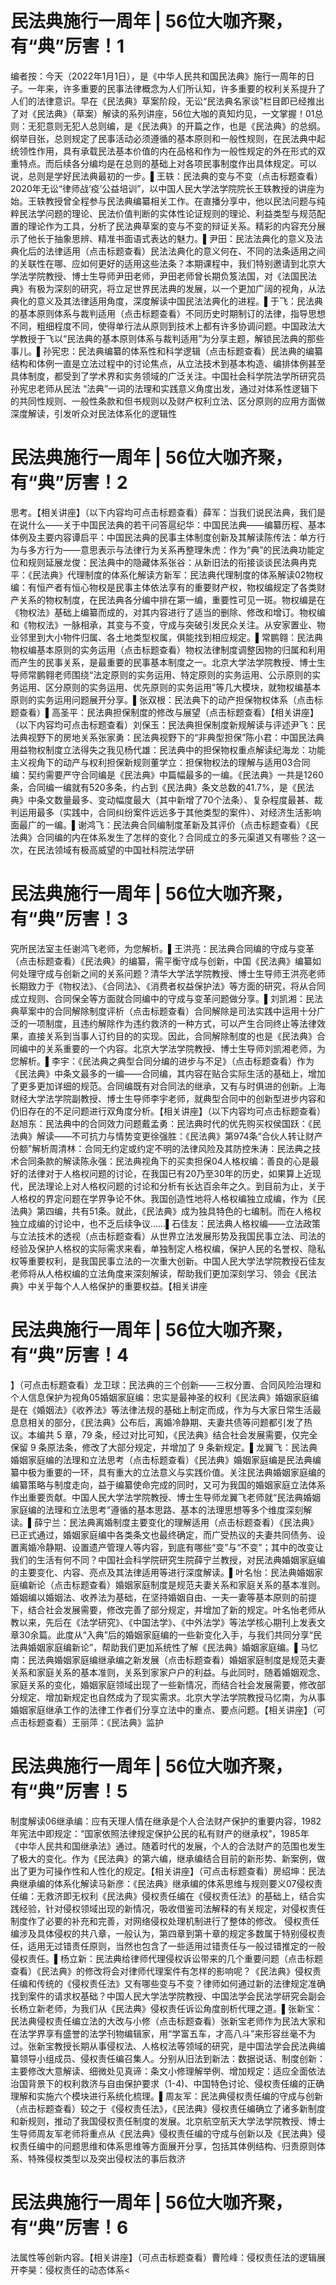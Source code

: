 # 民法典施行一周年 | 56位大咖齐聚，有“典”厉害！1

编者按：今天（2022年1月1日），是《中华人民共和国民法典》施行一周年的日子。一年来，许多重要的民事法律概念为人们所认知，许多重要的权利关系提升了人们的法律意识。早在《民法典》草案阶段，无讼“民法典名家谈”栏目即已经推出了对《民法典》（草案）解读的系列讲座，56位大咖的真知灼见，一文掌握！01总则：无犯意则无犯人总则编，是《民法典》的开篇之作，也是《民法典》的总纲。纲举目张，总则规定了民事活动必须遵循的基本原则和一般性规则，在民法典中起统领性作用，具有承载民法基本价值的内在品格和作为一般性规定的外在形式的双重特点。而后续各分编均是在总则的基础上对各项民事制度作出具体规定。可以说，总则是学好民法典最初的一步。▌王轶：民法典的变与不变（点击标题查看）2020年无讼“律师战‘疫’公益培训”，以中国人民大学法学院院长王轶教授的讲座为始。王轶教授曾全程参与民法典编纂相关工作。在直播分享中，他以民法问题与纯粹民法学问题的理论、民法价值判断的实体性论证规则的理论、利益类型与规范配置的理论作为工具，分析了民法典草案的变与不变的辩证关系。精彩的内容充分展示了他长于抽象思辨、精准书面语式表达的魅力。▌尹田：民法法典化的意义及法典化后的法律适用（点击标题查看）民法法典化的意义何在、不同的法条适用之间的关联性在哪、应如何更好的适用这些法条？本期课程中，我们特别邀请到北京大学法学院教授、博士生导师尹田老师，尹田老师曾长期负笈法国，对《法国民法典》有极为深刻的研究，将立足世界民法典的发展，以一个更加广阔的视角，从法典化的意义及其法律适用角度，深度解读中国民法法典化的进程。▌于飞：民法典的基本原则体系与裁判适用（点击标题查看）不同历史时期制订的法律，指导思想不同，粗细程度不同，使得单行法从原则到技术上都有许多协调问题。中国政法大学教授于飞以“民法典的基本原则体系与裁判适用”为分享主题，解锁民法典的那些事儿。▌孙宪忠：民法典编纂的体系性和科学逻辑（点击标题查看）民法典的编纂结构和体例一直是立法过程中的讨论焦点，从立法技术到基本构造、编排体例甚至具体制度，都受到了学术界和实务领域的广泛关注。中国社会科学院法学所研究员孙宪忠老师从民法 “法典”一词的法理和实践意义角度出发，通过对体系性逻辑下的共同性规则、一般性条款和但书规则以及财产权利立法、区分原则的应用方面做深度解读，引发听众对民法体系化的逻辑性

# 民法典施行一周年 | 56位大咖齐聚，有“典”厉害！2

思考。【相关讲座】（以下内容均可点击标题查看）薛军：当我们说民法典，我们是在说什么——关于中国民法典的若干问答扈纪华：中国民法典——编纂历程、基本体例及主要内容谭启平：中国民法典的民事主体制度创新及其解读陈传法：单方行为与多方行为——意思表示与法律行为关系再整理朱虎：作为“典”的民法典功能定位和规则延展龙俊：民法典中的隐藏体系张谷：从新旧法的衔接谈谈民法典冉克平：《民法典》代理制度的体系化解读方新军：民法典代理制度的体系解读02物权编：有恒产者有恒心物权是民事主体依法享有的重要财产权，物权编规定了各类财产关系的物权制度，在民法典各分编中排在第一编，重要性可见一斑。物权编是在《物权法》基础上编纂而成的，对其内容进行了适当的删除、修改和增订。物权编和《物权法》一脉相承，其变与不变，守成与突破引发民众关注。从安家置业、物业邻里到大小物件归属、各土地类型权属，俱能找到相应规定。▌常鹏翱：民法典物权编基本原则的实务运用（点击标题查看）物权法律制度调整因物的归属和利用而产生的民事关系，是最重要的民事基本制度之一。北京大学法学院教授、博士生导师常鹏翱老师围绕“法定原则的实务运用、特定原则的实务运用、公示原则的实务运用、区分原则的实务运用、优先原则的实务运用”等几大模块，就物权编基本原则的实务运用问题展开分享。▌张双根：民法典下的动产担保物权体系（点击标题查看）▌高圣平：民法典担保制度的修改与展望（点击标题查看）【相关讲座】（以下内容均可点击标题查看）刘保玉：民法典担保制度新规解读与评述尹飞：民法典视野下的房地关系张家勇：民法典视野下的“非典型担保”陈小君：中国民法典用益物权制度立法得失之我见杨代雄：民法典中的担保物权重点解读纪海龙：功能主义视角下的动产与权利担保新规则董学立：担保物权法的理解与适用03合同编：契约需要严守合同编是《民法典》中篇幅最多的一编。《民法典》一共是1260条，合同编一编就有520多条，约占到《民法典》条文总数的41.7%，是《民法典》中条文数量最多、变动幅度最大（其中新增了70个法条）、复杂程度最甚、裁判运用最多（实践中，合同纠纷案件远远多于其他类型的案件）、对经济生活影响面最广的一编。▌谢鸿飞：民法典合同编制度革新及其评价（点击标题查看）《民法典》合同编的内在体系发生了怎样的变化？合同成立的多元渠道又有哪些？这一次，在民法领域有极高威望的中国社科院法学研

# 民法典施行一周年 | 56位大咖齐聚，有“典”厉害！3

究所民法室主任谢鸿飞老师，为您解析。▌王洪亮：民法典合同编的守成与变革（点击标题查看）《民法典》的编纂，需平衡守成与创新，中国《民法典》编纂如何处理守成与创新之间的关系问题？清华大学法学院教授、博士生导师王洪亮老师长期致力于《物权法》、《合同法》、《消费者权益保护法》等方面的研究，将从合同成立规则、合同保全等方面就合同编中的守成与变革问题做分享。▌刘凯湘：民法典草案中的合同解除制度评析（点击标题查看）合同解除是司法实践中运用十分广泛的一项制度，且违约解除作为违约救济的一种方式，可以产生合同终止等法律效果，直接关系到当事人订约目的的实现。因此，合同解除制度的也是《民法典》合同编中的关系重要的一个内容。北京大学法学院教授、博士生导师刘凯湘老师，为您解析。▌李宇：《民法典之典型合同分编的进步与不足》（点击标题查看）作为《民法典》中条文最多的一编——合同编，其内容在贴合实际生活的基础上，增加了更多更加详细的规范。合同编既有对合同法的继承，又有与时俱进的创新。上海财经大学法学院副教授、博士生导师李宇老师，就典型合同中的创新型进步内容和仍旧存在的不足问题进行双角度分析。【相关讲座】（以下内容均可点击标题查看）赵旭东：民法典中的合同效力问题戴孟勇：民法典时代的优先购买权侯国跃：《民法典》解读——不可抗力与情势变更徐强胜：《民法典》第974条“合伙人转让财产份额”解析周清林：合同无约定或约定不明的法律风险及其防控朱涛：民法典之技术合同条款的解读陈永强：民法典视角下的买卖担保04人格权编：善良的心是最好的法律对于人格权问题的讨论，在我国已有20乃至30年的历史，如果算上近现代，民法理论上对人格权问题的讨论和分析有长达百余年之久。到目前为止，关于人格权的界定问题在学界争论不休。我国创造性地将人格权编独立成编，作为《民法典》第四编，共有51条。就此，《民法典》成为独具特色的七编制。而在人格权独立成编的讨论中，也不乏后续争议……▌石佳友：民法典人格权编——立法政策与立法技术的透视（点击标题查看）从世界立法发展形势及我国民事立法、司法的经验及保护人格权的实际需求来看，单独制定人格权编，保护人民的名誉权、隐私权等重要权利，是我国民事立法的一次重大创新。中国人民大学法学院教授石佳友老师将从人格权编的立法角度来深刻解读，帮助我们更加深刻学习、领会《民法典》中关乎每个人人格保护的重要权益。【相关讲座

# 民法典施行一周年 | 56位大咖齐聚，有“典”厉害！4

】（可点击标题查看）龙卫球：民法典的三个创新——三权分置、合同风险治理和个人信息保护为视角05婚姻家庭编：忠实是最神圣的权利《民法典》婚姻家庭编是在《婚姻法》《收养法》等法律法规的基础上制定而成，作为与大家日常生活最息息相关的部分，《民法典》公布后，离婚冷静期、夫妻共债等问题都引发了热议。本编共 5 章，79 条，经过对比可知，《民法典》结合社会发展需要，仅完全保留 9 条原法条，修改了大部分规定，并增加了 9 条新规定。▌龙翼飞：民法典婚姻家庭编的法理和立法思考（点击标题查看）《民法典》婚姻家庭编是民法典编纂中极为重要的一环，具有重大的立法意义与实践价值。关注民法典婚姻家庭编的编纂策略与制度走向，益于编纂使命完成的同时，又可为我国的婚姻家庭立法体系作出重要贡献。中国人民大学法学院教授、博士生导师龙翼飞老师就“民法典婚姻家庭编的法理和立法思考”遵循的基本思路、基本的法理思想等多个维度深刻解读。▌薛宁兰：民法典离婚制度主要变化的理解适用（点击标题查看）《民法典》已正式通过，婚姻家庭编中各类条文也最终确定，而广受热议的夫妻共同债务、设置离婚冷静期、设置遗产管理人等内容，到底有哪些“变”与“不变”；其中的改变让我们的生活有何不同？中国社会科学院研究生院薛宁兰教授，对民法典婚姻家庭编的主要变化、内容、亮点及其法律适用等进行深度解读。▌叶名怡：民法典婚姻家庭编新论（点击标题查看）婚姻家庭制度是规范夫妻关系和家庭关系的基本准则。婚姻编以婚姻法、收养法为基础，在坚持婚姻自由、一夫一妻等基本原则的前提下，结合社会发展需要，修改完善了部分规定，并增加了新的规定。叶名怡老师从教以来，先后在《法学研究》、《中国法学》、《中外法学》等法学核心期刊上发表文章30余篇。此度从“入典”后的婚姻家庭编的一些新变化入手，与我们共同分享“民法典婚姻家庭编新论”，帮助我们更加系统性了解《民法典》婚姻家庭编。▌马忆南：民法典婚姻家庭编继承编之新发展（点击标题查看）婚姻家庭制度是规范夫妻关系和家庭关系的基本准则，关系到家家户户的利益。与此同时，随着婚姻观念、家庭关系的变化，婚姻家庭领域出现了一些新情况，而结合社会发展需要，修改部分规定、增加新规定也自然成为了现实需求。北京大学法学院教授马忆南，为从事婚姻家庭继承工作的法律工作者们分享立法中的重点、要点问题。【相关讲座】（可点击标题查看）王丽萍：《民法典》监护

# 民法典施行一周年 | 56位大咖齐聚，有“典”厉害！5

制度解读06继承编：应有天理人情在继承是个人合法财产保护的重要内容，1982年宪法中即规定：“国家依照法律规定保护公民的私有财产的继承权”，1985年《中华人民共和国继承法》通过。随着时代的发展，个人的合法财产的范围也发生了极大的变化。作为《民法典》的第六编，继承编结合目前的新形势、新案例，做出了更为可操作性和人性化的规定。【相关讲座】（可点击标题查看）房绍坤：民法典继承编的体系化解读马新彦：《民法典》继承编的体系思维与规则要义07侵权责任编：无救济即无权利《民法典》侵权责任编在《侵权责任法》的基础上，结合实践经验，针对侵权领域出现的新情况，吸收借鉴司法解释的有关规定，对侵权责任制度作了必要的补充和完善，对网络侵权处理机制进行了整体的修改。	侵权责任编涉及具体侵权的共八章，一般认为，第四章到第十章的规定多数属于特别侵权责任，适用无过错责任原则，当然也包含了一些适用过错责任与一般过错推定的一般侵权责任。▌杨立新：民法典给律师代理侵权诉讼带来的几个重要问题（点击标题查看）《民法典》的修改将会对律师代理案件有怎样的影响呢？《民法典》侵权责任编和传统的《侵权责任法》又有哪些变与不变？律师如何通过新的法律规定准确找到案件的请求权基础？中国人民大学法学院教授、中国法学会民法学研究会副会长杨立新老师，为我们从《民法典》侵权责任诉讼角度剖析代理之道。▌张新宝：民法典侵权责任编立法的大改与小修（点击标题查看）张新宝老师作为民法大家和在法学界享有盛誉的法学刊物编辑家，用“学富五车，才高八斗”来形容丝毫不为过。张新宝教授长期从事侵权法、人格权法等领域的研究，是中国法学会民法典编纂领导小组成员、侵权责任编召集人。分别从旧法到新法：数据说话、制度创新：主要修改大意解读、细微处见真谛：条文小修理解举例、增加规定：适应全面依法治国背景下的权利救济与自由保护要求（1-4)、中国特色讨论、侵权责任编的正确理解和实施六个模块进行系统化梳理。▌周友军：民法典侵权责任编的守成与创新（点击标题查看）较之于《侵权责任法》，《民法典》侵权责任编确立了诸多新制度和新规则，推动了我国侵权责任制度的发展。北京航空航天大学法学院教授、博士生导师周友军老师将重点从《民法典》侵权责任编的守成与创新以及《民法典》侵权责任编中的问题思维和体系思维等方面展开分享，包括其体例结构、归责原则体系、特殊侵权类型以及突出侵权法的事后救济

# 民法典施行一周年 | 56位大咖齐聚，有“典”厉害！6

法属性等创新内容。【相关讲座】（可点击标题查看）曹险峰：侵权责任法的逻辑展开李昊：侵权责任的动态体系<

